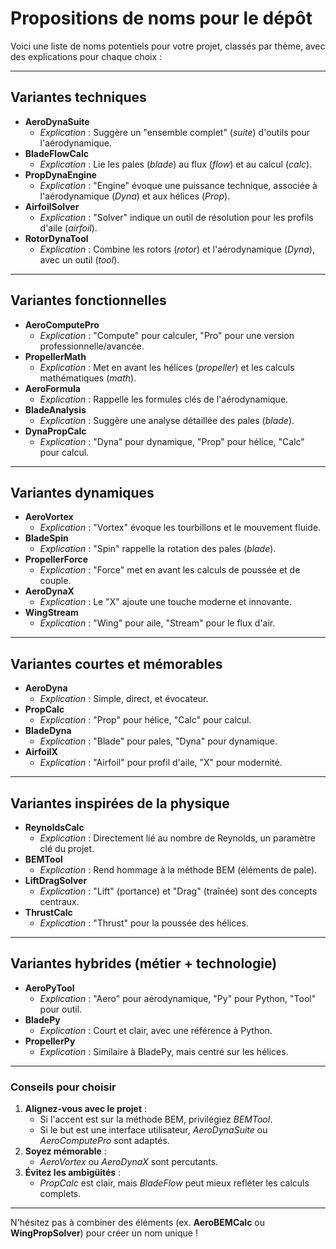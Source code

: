 # Propositions de noms pour le dépôt  

Voici une liste de noms potentiels pour votre projet, classés par thème, avec des explications pour chaque choix :

---

## **Variantes techniques**  
- **AeroDynaSuite**  
  - *Explication* : Suggère un "ensemble complet" (*suite*) d'outils pour l'aérodynamique.  
- **BladeFlowCalc**  
  - *Explication* : Lie les pales (*blade*) au flux (*flow*) et au calcul (*calc*).  
- **PropDynaEngine**  
  - *Explication* : "Engine" évoque une puissance technique, associée à l'aérodynamique (*Dyna*) et aux hélices (*Prop*).  
- **AirfoilSolver**  
  - *Explication* : "Solver" indique un outil de résolution pour les profils d'aile (*airfoil*).  
- **RotorDynaTool**  
  - *Explication* : Combine les rotors (*rotor*) et l'aérodynamique (*Dyna*), avec un outil (*tool*).  

---

## **Variantes fonctionnelles**  
- **AeroComputePro**  
  - *Explication* : "Compute" pour calculer, "Pro" pour une version professionnelle/avancée.  
- **PropellerMath**  
  - *Explication* : Met en avant les hélices (*propeller*) et les calculs mathématiques (*math*).  
- **AeroFormula**  
  - *Explication* : Rappelle les formules clés de l'aérodynamique.  
- **BladeAnalysis**  
  - *Explication* : Suggère une analyse détaillée des pales (*blade*).  
- **DynaPropCalc**  
  - *Explication* : "Dyna" pour dynamique, "Prop" pour hélice, "Calc" pour calcul.  

---

## **Variantes dynamiques**  
- **AeroVortex**  
  - *Explication* : "Vortex" évoque les tourbillons et le mouvement fluide.  
- **BladeSpin**  
  - *Explication* : "Spin" rappelle la rotation des pales (*blade*).  
- **PropellerForce**  
  - *Explication* : "Force" met en avant les calculs de poussée et de couple.  
- **AeroDynaX**  
  - *Explication* : Le "X" ajoute une touche moderne et innovante.  
- **WingStream**  
  - *Explication* : "Wing" pour aile, "Stream" pour le flux d'air.  

---

## **Variantes courtes et mémorables**  
- **AeroDyna**  
  - *Explication* : Simple, direct, et évocateur.  
- **PropCalc**  
  - *Explication* : "Prop" pour hélice, "Calc" pour calcul.  
- **BladeDyna**  
  - *Explication* : "Blade" pour pales, "Dyna" pour dynamique.  
- **AirfoilX**  
  - *Explication* : "Airfoil" pour profil d'aile, "X" pour modernité.  

---

## **Variantes inspirées de la physique**  
- **ReynoldsCalc**  
  - *Explication* : Directement lié au nombre de Reynolds, un paramètre clé du projet.  
- **BEMTool**  
  - *Explication* : Rend hommage à la méthode BEM (éléments de pale).  
- **LiftDragSolver**  
  - *Explication* : "Lift" (portance) et "Drag" (traînée) sont des concepts centraux.  
- **ThrustCalc**  
  - *Explication* : "Thrust" pour la poussée des hélices.  

---

## **Variantes hybrides (métier + technologie)**  
- **AeroPyTool**  
  - *Explication* : "Aero" pour aérodynamique, "Py" pour Python, "Tool" pour outil.  
- **BladePy**  
  - *Explication* : Court et clair, avec une référence à Python.  
- **PropellerPy**  
  - *Explication* : Similaire à BladePy, mais centré sur les hélices.  

---

### **Conseils pour choisir**  
1. **Alignez-vous avec le projet** :  
   - Si l'accent est sur la méthode BEM, privilégiez *BEMTool*.  
   - Si le but est une interface utilisateur, *AeroDynaSuite* ou *AeroComputePro* sont adaptés.  
2. **Soyez mémorable** :  
   - *AeroVortex* ou *AeroDynaX* sont percutants.  
3. **Évitez les ambigüités** :  
   - *PropCalc* est clair, mais *BladeFlow* peut mieux refléter les calculs complets.  

---

N'hésitez pas à combiner des éléments (ex. **AeroBEMCalc** ou **WingPropSolver**) pour créer un nom unique !  
